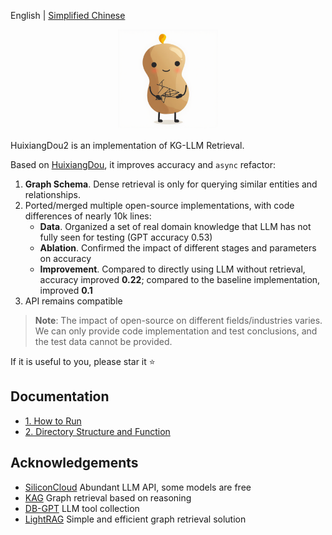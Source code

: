 English | [Simplified Chinese](./README.md)

<div align="center">
<img src="resource/logo.png" width="160px"/>
</div>

HuixiangDou2 is an implementation of KG-LLM Retrieval.

Based on [HuixiangDou](https://github.com/internlm/huixiangdou), it improves accuracy and `async` refactor:
1. **Graph Schema**. Dense retrieval is only for querying similar entities and relationships.
2. Ported/merged multiple open-source implementations, with code differences of nearly 10k lines:
   - **Data**. Organized a set of real domain knowledge that LLM has not fully seen for testing (GPT accuracy 0.53)
   - **Ablation**. Confirmed the impact of different stages and parameters on accuracy
   - **Improvement**. Compared to directly using LLM without retrieval, accuracy improved **0.22**; compared to the baseline implementation, improved **0.1**
3. API remains compatible

> **Note**: The impact of open-source on different fields/industries varies. We can only provide code implementation and test conclusions, and the test data cannot be provided.

If it is useful to you, please star it ⭐

## Documentation
- [1. How to Run](docs/en/doc_how_to_run.md)
- [2. Directory Structure and Function](docs/en/doc_architecture.md)

## Acknowledgements
- [SiliconCloud](https://siliconflow.cn) Abundant LLM API, some models are free
- [KAG](https://github.com/OpenSPG/KAG) Graph retrieval based on reasoning
- [DB-GPT](https://github.com/eosphoros-ai/DB-GPT) LLM tool collection
- [LightRAG](https://github.com/HKUDS/LightRAG) Simple and efficient graph retrieval solution
